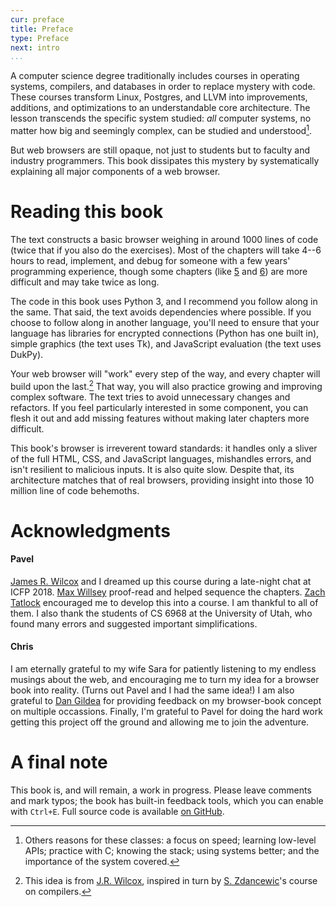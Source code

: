 ```yaml
---
cur: preface
title: Preface
type: Preface
next: intro
...
```


A computer science degree traditionally includes courses in operating
systems, compilers, and databases in order to replace mystery with
code. These courses transform Linux, Postgres, and LLVM into
improvements, additions, and optimizations to an understandable core
architecture. The lesson transcends the specific system studied: _all_
computer systems, no matter how big and seemingly complex, can be
studied and understood[^other-reasons].

[^other-reasons]: Others reasons for these classes: a focus on speed; learning
low-level APIs; practice with C; knowing the stack; using systems better; and
the importance of the system covered.

But web browsers are still opaque, not just to students but to faculty
and industry programmers. This book dissipates this mystery by
systematically explaining all major components of a web browser.


Reading this book
=================

The text constructs a basic browser weighing in around 1000 lines of
code (twice that if you also do the exercises). Most of the chapters
will take 4--6 hours to read, implement, and debug for someone with a
few years' programming experience, though some chapters (like
[5](layout.md) and [6](styles.md)) are more difficult and may take
twice as long.

The code in this book uses Python 3, and I recommend you follow along
in the same. That said, the text avoids dependencies where possible.
If you choose to follow along in another language, you'll need to
ensure that your language has libraries for encrypted connections
(Python has one built in), simple graphics (the text uses Tk), and
JavaScript evaluation (the text uses DukPy).

Your web browser will "work" every step of the way, and every chapter will build
upon the last.[^jrwilcox-idea] That way, you will also practice growing and
improving complex software. The text tries to avoid unnecessary changes and
refactors. If you feel particularly interested in some component, you can flesh
it out and add missing features without making later chapters more difficult.

[^jrwilcox-idea]: This idea is from [J.R. Wilcox][jrw], inspired in turn by
    [S. Zdancewic][sz]'s course on compilers.
    
[jrw]: https://jamesrwilcox.com
[sz]: http://www.cis.upenn.edu/~stevez/

This book's browser is irreverent toward standards: it handles only a
sliver of the full HTML, CSS, and JavaScript languages, mishandles
errors, and isn't resilient to malicious inputs. It is also quite
slow. Despite that, its architecture matches that of real browsers,
providing insight into those 10 million line of code behemoths.

Acknowledgments
===============

#### Pavel

[James R. Wilcox](https://homes.cs.washington.edu/~jrw12/) and I
dreamed up this course during a late-night chat at ICFP 2018. [Max
Willsey](https://mwillsey.com/) proof-read and helped sequence the
chapters. [Zach Tatlock](https://homes.cs.washington.edu/~ztatlock/)
encouraged me to develop this into a course. I am thankful to all of
them. I also thank the students of CS 6968 at the University of Utah,
who found many errors and suggested important simplifications.

#### Chris

I am eternally grateful to my wife Sara for patiently listening to my endless
musings about the web, and encouraging me to turn my idea for a browser book
into reality. (Turns out Pavel and I had the same idea!) I am also grateful to
[Dan Gildea][dan-gildea] for providing feedback on my browser-book concept on
multiple occassions. Finally, I'm grateful to Pavel for doing the hard work
getting this project off the ground and allowing me to join the adventure.

[dan-gildea]: https://www.cs.rochester.edu/u/gildea/

A final note
============

This book is, and will remain, a work in progress. Please leave
comments and mark typos; the book has built-in feedback tools, which
you can enable with `Ctrl+E`. Full source code is available [on
GitHub](https://github.com/pavpanchekha/emberfox).
